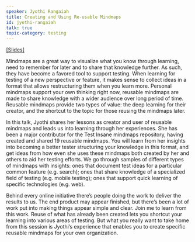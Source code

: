 ```yaml
---
speaker: Jyothi Rangaiah
title: Creating and Using Re-usable Mindmaps
id: jyothi-rangaiah
talk: true
topic-category: testing
---
```

<a href="http://www.europeantestingconference.eu/slides17/JyothiRangaiah.pdf">[Slides]</a>

Mindmaps are a great way to visualize what you know through learning, need to remember for later and to share that knowledge further. As such, they have become a favored tool to support testing. When learning for testing of a new perspective or feature, it makes sense to collect ideas in a format that allows restructuring them when you learn more. Personal mindmaps support your own thinking right now, reusable mindmaps are made to share knowledge with a wider audience over long period of time. Reusable mindmaps provide two types of value: the deep learning for their creator, and the shortcut to the topic for those reusing the mindmaps later.

In this talk, Jyothi shares her lessons as creator and user of reusable mindmaps and leads us into learning through her experiences. She has been a major contributor for the Test Insane mindmaps repository, having created and shared 19 reusable mindmaps. You will learn from her insights into becoming a better tester structuring your knowledge in this format, and get ideas from how even she uses these mindmaps both created by her and others to aid her testing efforts. We go through samples of different types of mindmaps with insights: ones that document test ideas for a particular common feature (e.g. search); ones that share knowledge of a specialized field of testing (e.g. mobile testing); ones that support quick learning of specific technologies (e.g. web).

Behind every online initiative there’s people doing the work to deliver the results to us. The end product may appear finished, but there’s been a lot of work put into making things appear simple and clear. Join me to learn from this work. Reuse of what has already been created lets you shortcut your learning into various areas of testing. But what you really want to take home from this session is Jyothi’s experience that enables you to create specific reusable mindmaps for your own organization.
